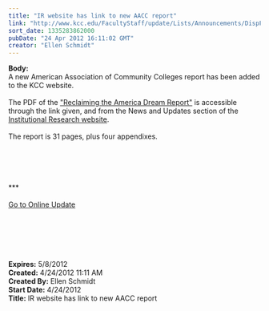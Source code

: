 ```yaml
---
title: "IR website has link to new AACC report"
link: "http://www.kcc.edu/FacultyStaff/update/Lists/Announcements/DispForm.aspx?ID=684"
sort_date: 1335283862000
pubDate: "24 Apr 2012 16:11:02 GMT"
creator: "Ellen Schmidt"
---
```


<div><b>Body:</b> <div class="ExternalClassC053E23F50C849CC946BAD5B77C2FC42"><div>A new American Association of Community Colleges report has been added to the KCC website.</div>
<div> </div>
<div>The PDF of the <a href="/Community/Collegeinfo/oir/Lists/OIRAnnouncements/Attachments/18/21stCenturyReport.pdf">&quot;Reclaiming the America Dream Report&quot;</a> is accessible through the link given, and from the News and Updates section of the <a href="/data">Institutional Research website</a>.</div>
<div> </div>
<div>The report is 31 pages, plus four appendixes.</div>
<div> </div>
<div> </div>
<div> </div>
<div>
<div> </div>
<div> </div>
<div>
<div class="ExternalClass8FE243A1D12D4E008D1A0CEA4D499155">***</div>
<div class="ExternalClass8FE243A1D12D4E008D1A0CEA4D499155"> </div>
<div class="ExternalClass8FE243A1D12D4E008D1A0CEA4D499155"><a href="/FacultyStaff/update/Pages/dailyupdate.aspx">Go to Online Update</a></div>
<div class="ExternalClass8FE243A1D12D4E008D1A0CEA4D499155"> </div></div><br /> </div>
<div> </div>
<div> </div>
<div> </div></div></div>
<div><b>Expires:</b> 5/8/2012</div>
<div><b>Created:</b> 4/24/2012 11:11 AM</div>
<div><b>Created By:</b> Ellen Schmidt</div>
<div><b>Start Date:</b> 4/24/2012</div>
<div><b>Title:</b> IR website has link to new AACC report</div>
